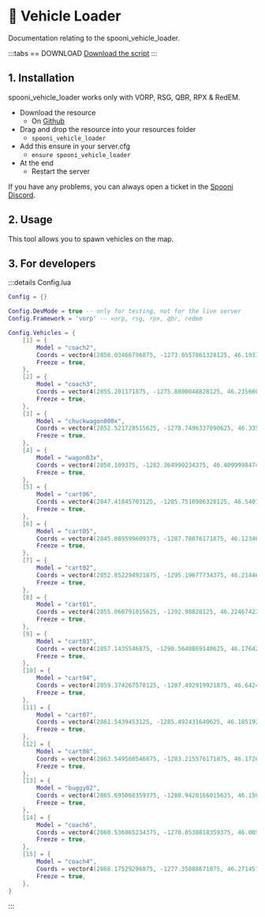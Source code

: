 # 🛞 Vehicle Loader
Documentation relating to the spooni_vehicle_loader.

:::tabs
== DOWNLOAD
[Download the script](https://github.com/Spooni-Development/spooni_vehicle_loader)
:::

## 1. Installation
spooni_vehicle_loader works only with VORP, RSG, QBR, RPX & RedEM.

- Download the resource
  - On [Github](https://github.com/Spooni-Development/spooni_vehicle_loader)
- Drag and drop the resource into your resources folder
  - `spooni_vehicle_loader`
- Add this ensure in your server.cfg
  - `ensure spooni_vehicle_loader`
- At the end
  - Restart the server

If you have any problems, you can always open a ticket in the [Spooni Discord](https://discord.gg/spooni).

## 2. Usage
This tool allows you to spawn vehicles on the map. 

## 3. For developers

:::details Config.lua
```lua
Config = {}

Config.DevMode = true -- only for testing, not for the live server
Config.Framework = 'vorp' -- vorp, rsg, rpx, qbr, redem

Config.Vehicles = {
    [1] = {
        Model = "coach2",
        Coords = vector4(2858.03466796875, -1273.0557861328125, 46.19336700439453, 180),
        Freeze = true,
    },
    [2] = {
        Model = "coach3",
        Coords = vector4(2855.201171875, -1275.8800048828125, 46.23566055297851, 176),
        Freeze = true,
    },
    [3] = {
        Model = "chuckwagon000x",
        Coords = vector4(2852.521728515625, -1278.7496337890625, 46.33550262451172, 174),
        Freeze = true,
    },
    [4] = {
        Model = "wagon03x",
        Coords = vector4(2850.109375, -1282.364990234375, 46.40999984741211, 178),
        Freeze = true,
    },
    [5] = {
        Model = "cart06",
        Coords = vector4(2847.41845703125, -1285.7510986328125, 46.54072189331055, 8),
        Freeze = true,
    },
    [6] = {
        Model = "cart05",
        Coords = vector4(2845.089599609375, -1287.78076171875, 46.12346649169922, 12),
        Freeze = true,
    },
    [7] = {
        Model = "cart02",
        Coords = vector4(2852.852294921875, -1295.19677734375, 46.21446990966797, 7),
        Freeze = true,
    },
    [8] = {
        Model = "cart01",
        Coords = vector4(2855.060791015625, -1292.98828125, 46.22467422485351, 7),
        Freeze = true,
    },
    [9] = {
        Model = "cart03",
        Coords = vector4(2857.1435546875, -1290.5640869140625, 46.17642211914062, 7),
        Freeze = true,
    },
    [10] = {
        Model = "cart04",
        Coords = vector4(2859.374267578125, -1287.492919921875, 46.64240264892578, 7),
        Freeze = true,
    },
    [11] = {
        Model = "cart07",
        Coords = vector4(2861.5439453125, -1285.492431640625, 46.1851921081543, 7),
        Freeze = true,
    },
    [12] = {
        Model = "cart08",
        Coords = vector4(2863.549560546875, -1283.215576171875, 46.17266082763672, 7),
        Freeze = true,
    },
    [13] = {
        Model = "buggy02",
        Coords = vector4(2865.695068359375, -1280.9420166015625, 46.1500015258789, 7),
        Freeze = true,
    },
    [14] = {
        Model = "coach6",
        Coords = vector4(2860.536865234375, -1270.8538818359375, 46.00592422485351, 7),
        Freeze = true,
    },
    [15] = {
        Model = "coach4",
        Coords = vector4(2868.17529296875, -1277.35888671875, 46.27145767211914, 7),
        Freeze = true,
    },
}
```
:::
